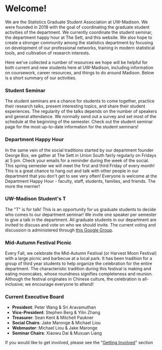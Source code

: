 # Welcome!

We are the Statistics Graduate Student Association at UW-Madison. We were
founded in 2018 with the goal of coordinating the graduate student activities
of the department. We currently coordinate the student seminar, the department happy hour at The Sett, and this website. We also hope to create a stronger community among the
statistics department by focusing on development of our professional networks,
training in modern statistical tools, and cultivation of research interests.

Here we've collected a number of resources we hope will be helpful for both current and new students here at UW-Madison, including information on coursework, career resources, and things to do around Madison. Below is a short summary of our activities.


### Student Seminar

The student seminars are a chance for students to come together, practice their research talks, present interesting topics, and share their student experiences. The regularity of the talks depends on the number of speakers and general attendance. We normally send out a survey and set most of the schedule at the beginning of the semester. Check out the student seminar page for the most up-to-date information for the student seminars!

### Department Happy Hour

In the same vein of the social traditions started by our department founder
George Box, we gather at The Sett in Union South fairly regularly on Fridays at
5 pm. Check your emails for a reminder during the week of the social. This
spring semester we will meet the first and third Friday of every month! This is
a great chance to hang out and talk with other people in our department that
you don't get to see very often! Everyone is welcome at the Department Happy
Hour - faculty, staff, students, families, and friends. The more the merrier!

### UW-Madison Student's T

The "T" is for talk! This is an opportunity for us graduate students to decide who comes to our department seminar! We invite one speaker per semester to give a talk in the department. All graduate students in our department are invited to discuss and vote on who we should invite. The current voting and discussion is administered through [this Google Group](https://groups.google.com/forum/#!forum/uw-madison-students-t).

### Mid-Autumn Festival Picnic

Every Fall, we celebrate the Mid-Autumn Festival (or Harvest Moon Festival)
with a large picnic and barbecue at a local park. It has been tradition for a
group of third year students to help organize the celebration for the entire
department. The characteristic tradition during this festival is making and
eating mooncakes, whose roundness signifies completeness and reunion.  Although
the festival originates in Chinese culture, the celebration is all-inclusive;
we encourage everyone to attend! 

### Current Executive Board

* **President**: Peter Wang & Sri Aravamuthan
* **Vice-President**: Stephen Berg & Yilin Zhang
* **Treasurer**: Sean Kent & Mitchell Paukner
* **Social Chairs**: Jake Maronge & Michael Liou
* **Webmaster**: Michael Liou & Jake Maronge
* **Seminar Chairs**: Xiaowu Dai & Muxuan Liang

If you would like to get involved, please see the "[Getting Involved](involved.md)" section
